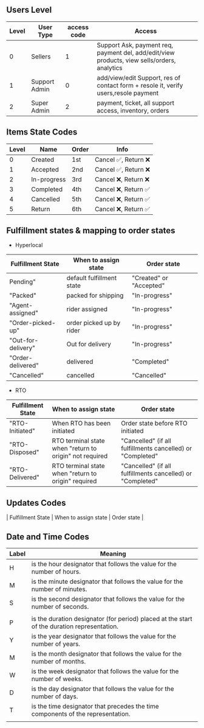 ## Users Level

| Level | User Type     | access code | Access                                                                                      |
| ----- | ------------- | ----------- | ------------------------------------------------------------------------------------------- |
| 0     | Sellers       | 1           | Support Ask, payment req, payment del, add/edit/view products, view sells/orders, analytics |
| 1     | Support Admin | 0           | add/view/edit Support, res of contact form + resole it, verify users,resole payment         |
| 2     | Super Admin   | 2           | payment, ticket, all support access, inventory, orders                                      |

## Items State Codes

| Level | Name        | Order | Info                 |
| ----- | ----------- | ----- | -------------------- |
| 0     | Created     | 1st   | Cancel ✅, Return ❌ |
| 1     | Accepted    | 2nd   | Cancel ✅, Return ❌ |
| 2     | In-progress | 3rd   | Cancel ❌, Return ❌ |
| 3     | Completed   | 4th   | Cancel ❌, Return ✅ |
| 4     | Cancelled   | 5th   | Cancel ❌, Return ✅ |
| 5     | Return      | 6th   | Cancel ❌, Return ✅ |

## Fulfillment states & mapping to order states

- Hyperlocal

| Fulfillment State  | When to assign state      | Order state             |
| ------------------ | ------------------------- | ----------------------- |
| Pending"           | default fulfillment state | "Created" or "Accepted" |
| "Packed"           | packed for shipping       | "In-progress"           |
| "Agent-assigned"   | rider assigned            | "In-progress"           |
| "Order-picked-up"  | order picked up by rider  | "In-progress"           |
| "Out-for-delivery" | Out for delivery          | "In-progress"           |
| "Order-delivered"  | delivered                 | "Completed"             |
| "Cancelled"        | cancelled                 | "Cancelled"             |

- RTO

| Fulfillment State | When to assign state                                    | Order state                                                |
| ----------------- | ------------------------------------------------------- | ---------------------------------------------------------- |
| "RTO-Initiated"   | When RTO has been initiated                             | Order state before RTO initiated                           |
| "RTO-Disposed"    | RTO terminal state when "return to origin" not required | "Cancelled" (if all fulfillments cancelled) or "Completed" |
| "RTO-Delivered"   | RTO terminal state when "return to origin" required     | "Cancelled" (if all fulfillments cancelled) or "Completed" |

## Updates Codes

| Fulfillment State | When to assign state | Order state |

## Date and Time Codes

| Label | Meaning                                                                                     |
| ----- | ------------------------------------------------------------------------------------------- |
| H     | is the hour designator that follows the value for the number of hours.                      |
| M     | is the minute designator that follows the value for the number of minutes.                  |
| S     | is the second designator that follows the value for the number of seconds.                  |
|       |                                                                                             |
| P     | is the duration designator (for period) placed at the start of the duration representation. |
| Y     | is the year designator that follows the value for the number of years.                      |
| M     | is the month designator that follows the value for the number of months.                    |
| W     | is the week designator that follows the value for the number of weeks.                      |
| D     | is the day designator that follows the value for the number of days.                        |
| T     | is the time designator that precedes the time components of the representation.             |
|       |                                                                                             |
